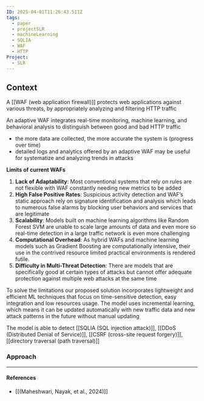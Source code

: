 ```yaml
---
ID: 2025-04-01T11:26:43.511Z
tags:
  - paper
  - projectSLR
  - machineLearning
  - SQLIA
  - WAF
  - HTTP
Project:
  - SLR
---
```

## Context

A [[WAF (web application firewall)]] protects web applications against various threats, by appropriately analyzing and filtering HTTP traffic

An adaptive WAF integrates real-time monitoring, machine learning, and behavioral analysis to distinguish between good and bad HTTP traffic
- the more data are collected, the more accurate the system is (progress over time)
- detailed logs and analytics offered by an adaptive WAF may be useful for systematize and analyzing trends in attacks

**Limits of current WAFs**
1. **Lack of Adaptability**: Most conventional systems that rely on rules are not flexible with WAF constantly needing new metrics to be added
2. **High False Positive Rates**: Suspicious activity detection and WAF’s static approach rely on signature identification and analysis which leads to numerous false alarms by blocking user behaviors and services that are legitimate
3. **Scalability**: Models built on machine learning algorithms like Random Forest SVM are unable to scale large amounts of data and even more so real-time detection in a large traffic network is even more challenging
4. **Computational Overhead**: As hybrid WAFs and machine learning models such as Gradient Boosting are computationally intensive, their use in the contrived resource limited practical environments is rendered futile.
5. **Difficulty in Multi-Threat Detection**: There are models that are specifically good at certain types of attacks but cannot offer adequate protection against multiple web attacks at the same time

To solve the limitations our proposed solution incorporates lightweight and efficient ML techniques that focus on time-sensitive detection, easy integration and low resources usage. The model uses incremental learning, which means it can be updated automatically with new traffic data and new attack patterns in the future without manual updating

The model is able to detect [[SQLIA (SQL injection attack)]], [[DDoS (Distributed Denial of Service)]], [[CSRF (cross-site request forgery)]], [[directory traversal (path traversal)]]

### Approach


---
#### References
- [[(Maheshwari, Nayak, et al., 2024)]]
